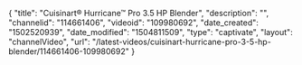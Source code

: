 {
    "title": "Cuisinart&reg; Hurricane&trade; Pro 3.5 HP Blender",
    "description": "",
    "channelid": "114661406",
    "videoid": "109980692",
    "date_created": "1502520939",
    "date_modified": "1504811509",
    "type": "captivate",
    "layout": "channelVideo",
    "url": "\/latest-videos\/cuisinart-hurricane-pro-3-5-hp-blender\/114661406-109980692"
}